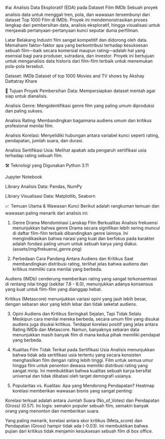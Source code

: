 #📊 Analisis Data Eksploratif (EDA) pada Dataset Film IMDb
Sebuah proyek analisis data untuk menggali tren, pola, dan wawasan tersembunyi dari dataset Top 1000 Film di IMDb. Proyek ini mendemonstrasikan proses lengkap dari pembersihan data, analisis eksploratif, hingga visualisasi untuk menjawab pertanyaan-pertanyaan kunci seputar dunia perfilman.

Latar Belakang
Industri film sangat kompetitif dan didorong oleh data. Memahami faktor-faktor apa yang berkontribusi terhadap kesuksesan sebuah film—baik secara komersial maupun rating—adalah hal yang esensial bagi para produser, sutradara, dan investor. Proyek ini bertujuan untuk menganalisis data historis dari film-film terbaik untuk menemukan pola-pola tersebut.

Dataset: IMDb Dataset of top 1000 Movies and TV shows by Akshay Dattatray Khare

🎯 Tujuan Proyek
Pembersihan Data: Mempersiapkan dataset mentah agar siap untuk dianalisis.

Analisis Genre: Mengidentifikasi genre film yang paling umum diproduksi dan paling sukses.

Analisis Rating: Membandingkan bagaimana audiens umum dan kritikus profesional menilai film.

Analisis Korelasi: Menyelidiki hubungan antara variabel kunci seperti rating, pendapatan, jumlah suara, dan durasi.

Analisis Sertifikasi Usia: Melihat apakah ada pengaruh sertifikasi usia terhadap rating sebuah film.

🛠️ Teknologi yang Digunakan
Python 3.11

Jupyter Notebook

Library Analisis Data: Pandas, NumPy

Library Visualisasi Data: Matplotlib, Seaborn

📈 Temuan Utama & Wawasan Kunci
Berikut adalah rangkuman temuan dan wawasan paling menarik dari analisis ini:

1. Genre Drama Mendominasi Lanskap Film Berkualitas
Analisis frekuensi menunjukkan bahwa genre Drama secara signifikan lebih sering muncul di daftar film-film terbaik dibandingkan genre lainnya. Ini mengindikasikan bahwa narasi yang kuat dan berfokus pada karakter adalah fondasi paling umum untuk sebuah karya yang diakui.
(assets/img/frekuensi_genre.png)

3. Perbedaan Cara Pandang Antara Audiens dan Kritikus
Saat membandingkan distribusi rating, terlihat jelas bahwa audiens dan kritikus memiliki cara menilai yang berbeda.

Audiens (IMDb) cenderung memberikan rating yang sangat terkonsentrasi di rentang nilai tinggi (sekitar 7.8 - 8.0), menunjukkan adanya konsensus yang kuat untuk film-film yang dianggap hebat.

Kritikus (Metascore) menunjukkan variasi opini yang jauh lebih besar, dengan sebaran skor yang lebih lebar dan tidak seketat audiens.

3. Opini Audiens dan Kritikus Seringkali Sejalan, Tapi Tidak Selalu
Meskipun cara menilai mereka berbeda, secara umum film yang disukai audiens juga disukai kritikus. Terdapat korelasi positif yang jelas antara Rating IMDb dan Metascore. Namun, banyaknya sebaran data menunjukkan masih banyak film di mana kedua pihak memiliki pendapat yang berbeda.

4. Kualitas Film Tidak Terikat pada Sertifikasi Usia
Analisis menunjukkan bahwa tidak ada sertifikasi usia tertentu yang secara konsisten menghasilkan film dengan rating lebih tinggi. Film untuk semua umur hingga film untuk penonton dewasa memiliki distribusi rating yang sangat mirip. Ini membuktikan bahwa kualitas sebuah karya bersifat universal dan tidak dibatasi oleh target demografi usianya.

5. Popularitas vs. Kualitas: Apa yang Mendorong Pendapatan?
Heatmap korelasi memberikan wawasan bisnis yang sangat penting:

Korelasi terkuat adalah antara Jumlah Suara (No_of_Votes) dan Pendapatan (Gross) (0.57). Ini logis: semakin populer sebuah film, semakin banyak orang yang menonton dan memberikan suara.

Yang paling menarik, korelasi antara skor kritikus (Meta_score) dan Pendapatan (Gross) hampir tidak ada (-0.03). Ini membuktikan bahwa pujian dari kritikus tidak menjamin kesuksesan sebuah film di box office.
